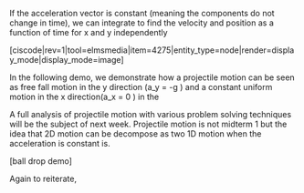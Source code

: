 If the acceleration vector  is constant (meaning the components do not change in time), we can integrate to find the velocity and position as a function of time for x and y independently

[ciscode|rev=1|tool=elmsmedia|item=4275|entity_type=node|render=display_mode|display_mode=image]


In the following demo, we demonstrate how a projectile motion can be seen as free fall motion in the y direction (<lrn-math inline>a_y = -g </lrn-math>) and a constant uniform motion in the x direction(<lrn-math inline>a_x = 0 </lrn-math>) in the 

<lrndesign-sidenote label="Instructor Note" icon="bookmark" bg-color="#c2e5f2">
A full analysis of projectile motion with various problem solving techniques will be the subject of next week. Projectile motion is not midterm 1 but the idea that 2D motion can be decompose as two 1D motion when the acceleration is constant is. 
</lrndesign-sidenote>

[ball drop demo]

Again to reiterate, 
